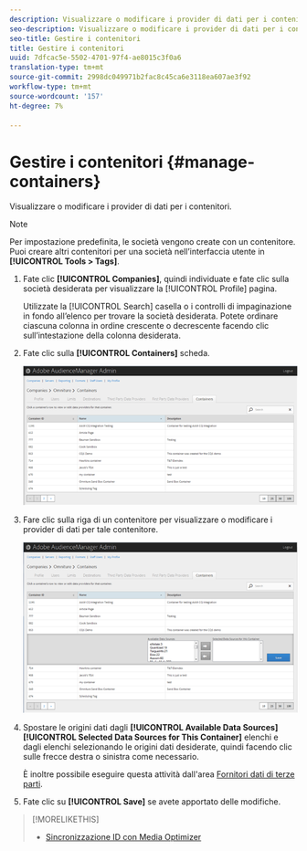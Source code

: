 ```yaml
---
description: Visualizzare o modificare i provider di dati per i contenitori.
seo-description: Visualizzare o modificare i provider di dati per i contenitori.
seo-title: Gestire i contenitori
title: Gestire i contenitori
uuid: 7dfcac5e-5502-4701-97f4-ae8015c3f0a6
translation-type: tm+mt
source-git-commit: 2998dc049971b2fac8c45ca6e3118ea607ae3f92
workflow-type: tm+mt
source-wordcount: '157'
ht-degree: 7%

---
```



# Gestire i contenitori {#manage-containers}

Visualizzare o modificare i provider di dati per i contenitori.

<!-- t_containers.xml -->

>[!NOTE]
>
>Per impostazione predefinita, le società vengono create con un contenitore. Puoi creare altri contenitori per una società nell’interfaccia utente in **[!UICONTROL Tools > Tags]**.

1. Fate clic **[!UICONTROL Companies]**, quindi individuate e fate clic sulla società desiderata per visualizzare la [!UICONTROL Profile] pagina.

   Utilizzate la [!UICONTROL Search] casella o i controlli di impaginazione in fondo all’elenco per trovare la società desiderata. Potete ordinare ciascuna colonna in ordine crescente o decrescente facendo clic sull’intestazione della colonna desiderata.

1. Fate clic sulla **[!UICONTROL Containers]** scheda.

   ![](assets/containers.png)

1. Fare clic sulla riga di un contenitore per visualizzare o modificare i provider di dati per tale contenitore.

   ![Risultato del passaggio](assets/containers_edit.png)

1. Spostare le origini dati dagli **[!UICONTROL Available Data Sources]** **[!UICONTROL Selected Data Sources for This Container]** elenchi e dagli elenchi selezionando le origini dati desiderate, quindi facendo clic sulle frecce destra o sinistra come necessario.

   È inoltre possibile eseguire questa attività dall&#39;area [Fornitori dati di terze parti](../companies/admin-third-party-providers.md#task_E942DD674D794BA6B8EFD52FD866E689).

1. Fate clic su **[!UICONTROL Save]** se avete apportato delle modifiche.

>[!MORELIKETHIS]
>
>* [Sincronizzazione ID con Media Optimizer](../companies/admin-amo-sync.md#concept_2B5537233DAA4860B3503B344F937D83)

